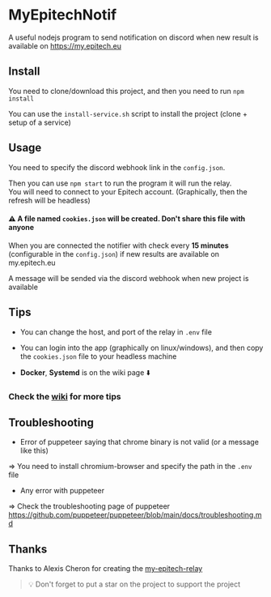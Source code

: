 # MyEpitechNotif

A useful nodejs program to send notification on discord when new result is available on https://my.epitech.eu

## Install

You need to clone/download this project, and then you need to run `npm install`

You can use the `install-service.sh` script to install the project (clone + setup of a service)

## Usage

You need to specify the discord webhook link in the `config.json`.

Then you can use `npm start` to run the program it will run the relay. <br>
You will need to connect to your Epitech account. (Graphically, then the refresh will be headless)

#### ⚠️ A file named `cookies.json` will be created. Don't share this file with anyone

When you are connected the notifier with check every **15 minutes** (configurable in the `config.json`) if new results are available on my.epitech.eu

A message will be sended via the discord webhook when new project is available

## Tips

- You can change the host, and port of the relay in `.env` file

- You can login into the app (graphically on linux/windows), and then copy the `cookies.json` file to your headless machine

- **Docker**, **Systemd** is on the wiki page ⬇️

### Check the [wiki](https://github.com/alwyn974/MyEpitechNotif/wiki) for more tips

## Troubleshooting

- Error of puppeteer saying that chrome binary is not valid (or a message like this)

=> You need to install chromium-browser and specify the path in the `.env` file

- Any error with puppeteer

=> Check the troubleshooting page of puppeteer
https://github.com/puppeteer/puppeteer/blob/main/docs/troubleshooting.md

## Thanks

Thanks to Alexis Cheron for creating the [my-epitech-relay](https://github.com/norech/my-epitech-relay)

> :bulb: Don't forget to put a star on the project to support the project
